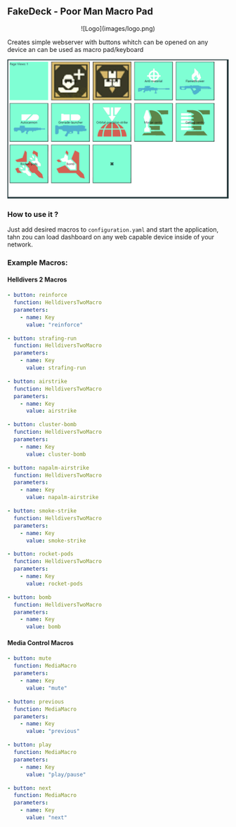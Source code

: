 ## FakeDeck - Poor Man Macro Pad

<div align="center">
    ![Logo](images/logo.png)
</div>

Creates simple webserver with buttons whitch can be opened on any device an can be used as macro pad/keyboard

![alt text](images/image.png)

### How to use it ?

Just add desired macros to `configuration.yaml` and start the application, tahn zou can load dashboard on any web capable device inside of your network.

### Example Macros:
#### Helldivers 2 Macros
```yaml
- button: reinforce
  function: HelldiversTwoMacro
  parameters:
    - name: Key
      value: "reinforce"
```
```yaml
- button: strafing-run
  function: HelldiversTwoMacro
  parameters:
    - name: Key
      value: strafing-run
```
```yaml
- button: airstrike
  function: HelldiversTwoMacro
  parameters:
    - name: Key
      value: airstrike
```
```yaml
- button: cluster-bomb
  function: HelldiversTwoMacro
  parameters:
    - name: Key
      value: cluster-bomb
```
```yaml
- button: napalm-airstrike
  function: HelldiversTwoMacro
  parameters:
    - name: Key
      value: napalm-airstrike
```
```yaml
- button: smoke-strike
  function: HelldiversTwoMacro
  parameters:
    - name: Key
      value: smoke-strike
```
```yaml
- button: rocket-pods
  function: HelldiversTwoMacro
  parameters:
    - name: Key
      value: rocket-pods
```
```yaml
- button: bomb
  function: HelldiversTwoMacro
  parameters:
    - name: Key
      value: bomb
```
#### Media Control Macros
```yaml
- button: mute
  function: MediaMacro
  parameters:
    - name: Key
      value: "mute"
```
```yaml
- button: previous
  function: MediaMacro
  parameters:
    - name: Key
      value: "previous"
```
```yaml
- button: play
  function: MediaMacro
  parameters:
    - name: Key
      value: "play/pause"
```
```yaml
- button: next
  function: MediaMacro
  parameters:
    - name: Key
      value: "next"
```
